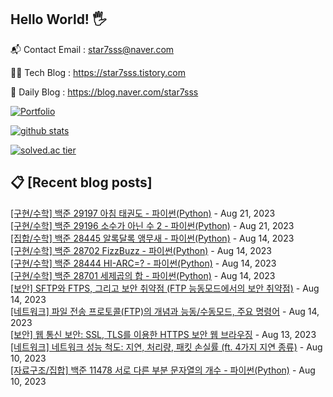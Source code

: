 ## Hello World! 🖐

📬 Contact Email : star7sss@naver.com

👨‍💻 Tech Blog : https://star7sss.tistory.com

🤪 Daily Blog : https://blog.naver.com/star7sss

[![Portfolio](https://img.shields.io/badge/Portfolio-%23000000.svg?style=for-the-badge&logo=firefox&logoColor=#FF7139)](https://fern-way-13f.notion.site/Jang-Thang-3b7b327981a2456c8ee5952eadb848b9)

[![github stats](https://github-readme-stats.vercel.app/api?username=jangThang&show_icons=true&hide_border=False)](https://star7sss.tistory.com)

[![solved.ac tier](http://mazassumnida.wtf/api/v2/generate_badge?boj=star7sss)](https://solved.ac/star7sss)

## 📋 [Recent blog posts]
[[구현/수학] 백준 29197 아침 태권도 - 파이썬(Python)](https://star7sss.tistory.com/961) - Aug 21, 2023<br>
[[구현/수학] 백준 29196 소수가 아닌 수 2 - 파이썬(Python)](https://star7sss.tistory.com/960) - Aug 21, 2023<br>
[[집합/수학] 백준 28445 알록달록 앵무새 - 파이썬(Python)](https://star7sss.tistory.com/959) - Aug 14, 2023<br>
[[구현/수학] 백준 28702 FizzBuzz - 파이썬(Python)](https://star7sss.tistory.com/958) - Aug 14, 2023<br>
[[구현/수학] 백준 28444 HI-ARC=? - 파이썬(Python)](https://star7sss.tistory.com/957) - Aug 14, 2023<br>
[[구현/수학] 백준 28701 세제곱의 합 - 파이썬(Python)](https://star7sss.tistory.com/956) - Aug 14, 2023<br>
[[보안] SFTP와 FTPS, 그리고 보안 취약점 (FTP 능동모드에서의 보안 취약점)](https://star7sss.tistory.com/955) - Aug 14, 2023<br>
[[네트워크] 파일 전송 프로토콜(FTP)의 개념과 능동/수동모드, 주요 명령어](https://star7sss.tistory.com/954) - Aug 14, 2023<br>
[[보안] 웹 통신 보안: SSL, TLS를 이용한 HTTPS 보안 웹 브라우징](https://star7sss.tistory.com/953) - Aug 13, 2023<br>
[[네트워크] 네트워크 성능 척도: 지연, 처리량, 패킷 손실률 (ft. 4가지 지연 종류)](https://star7sss.tistory.com/952) - Aug 10, 2023<br>
[[자료구조/집합] 백준 11478 서로 다른 부분 문자열의 개수 - 파이썬(Python)](https://star7sss.tistory.com/951) - Aug 10, 2023<br>
